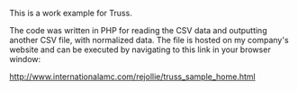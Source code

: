 This is a work example for Truss. 

The code was written in PHP for reading the CSV data and outputting another CSV file, with normalized data. 
The file is hosted on my company's website and can be executed by navigating to this link in your browser window:

http://www.internationalamc.com/rejollie/truss_sample_home.html

